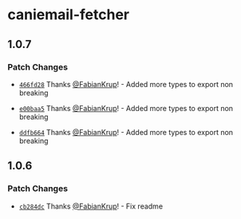 # caniemail-fetcher

## 1.0.7

### Patch Changes

- [`466fd28`](https://github.com/FabianKrup/caniemail-fetcher/commit/466fd2811c1f0ecdff279d59a8db1a25f8d83abd) Thanks [@FabianKrup](https://github.com/FabianKrup)! - Added more types to export non breaking

- [`e00baa5`](https://github.com/FabianKrup/caniemail-fetcher/commit/e00baa561d2d25c7538d7ef36932e81661e9c5a0) Thanks [@FabianKrup](https://github.com/FabianKrup)! - Added more types to export non breaking

- [`ddfb664`](https://github.com/FabianKrup/caniemail-fetcher/commit/ddfb664dd5332fcde009a41c0e36f2eecfed9c82) Thanks [@FabianKrup](https://github.com/FabianKrup)! - Added more types to export non breaking

## 1.0.6

### Patch Changes

- [`cb284dc`](https://github.com/FabianKrup/caniemail-fetcher/commit/cb284dca5fda3b0a8f467b40e79194b1cac40bad) Thanks [@FabianKrup](https://github.com/FabianKrup)! - Fix readme
